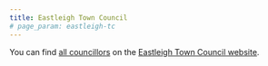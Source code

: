 ```yaml
---
title: Eastleigh Town Council
# page_param: eastleigh-tc
---
```


You can find [all councillors](https://eastleigh-tc.gov.uk/councillors/) on the [Eastleigh Town Council website](https://eastleigh-tc.gov.uk/).
